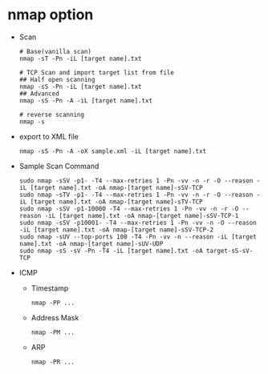 # nmap option
  - Scan  
    ~~~
    # Base(vanilla scan)
    nmap -sT -Pn -iL [target name].txt
    
    # TCP Scan and import target list from file
    ## Half open scanning
    nmap -sS -Pn -iL [target name].txt
    ## Advanced
    nmap -sS -Pn -A -iL [target name].txt

    # reverse scanning
    nmap -s
    ~~~

  - export to XML file  
    ~~~
    nmap -sS -Pn -A -oX sample.xml -iL [target name].txt
    ~~~

  - Sample Scan Command
    ~~~
    sudo nmap -sSV -p1- -T4 --max-retries 1 -Pn -vv -n -r -O --reason -iL [target name].txt -oA nmap-[target name]-sSV-TCP
    sudo nmap -sTV -p1- -T4 --max-retries 1 -Pn -vv -n -r -O --reason -iL [target name].txt -oA nmap-[target name]-sTV-TCP
    sudo nmap -sSV -p1-10000 -T4 --max-retries 1 -Pn -vv -n -r -O --reason -iL [target name].txt -oA nmap-[target name]-sSV-TCP-1
    sudo nmap -sSV -p10001- -T4 --max-retries 1 -Pn -vv -n -O --reason -iL [target name].txt -oA nmap-[target name]-sSV-TCP-2
    sudo nmap -sUV --top-ports 100 -T4 -Pn -vv -n --reason -iL [target name].txt -oA nmap-[target name]-sUV-UDP
    sudo nmap -sS -sV -Pn -T4 -iL [target name].txt -oA target-sS-sV-TCP
    ~~~

  - ICMP
      - Timestamp
        ~~~
        nmap -PP ...
        ~~~
      - Address Mask
        ~~~
        nmap -PM ...
        ~~~
      - ARP
        ~~~
        nmap -PR ...
        ~~~
